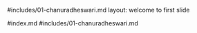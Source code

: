 #includes/01-chanuradheswari.md
layout: welcome to first slide

#index.md
#includes/01-chanuradheswari.md
